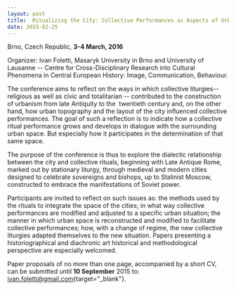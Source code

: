 ```yaml
---
layout: post
title:  Ritualizing the City: Collective Performances as Aspects of Urban Construction
date: 2015-02-25
---
```


Brno, Czech Republic, **3-4 March, 2016**

Organizer: Ivan
Foletti, Masaryk University in Brno and University of Lausanne -- Centre
for Cross-Disciplinary Research into Cultural Phenomena in Central
European History: Image, Communication, Behaviour.

The
conference aims to reflect on the ways in which collective liturgies--
religious as well as civic and totalitarian -- contributed to the
construction of urbanism from late Antiquity to the  twentieth century
and, on the other hand, how urban topography and the layout of the city
influenced collective performances. The goal of such a reflection is to
indicate how a collective ritual performance grows and develops in
dialogue with the surrounding urban space. But especially how it
participates in the determination of that same space.

The
purpose of the conference is thus to explore the dialectic relationship
between the city and collective rituals, beginning with Late Antique
Rome, marked out by stationary liturgy, through medieval and modern
cities designed to celebrate sovereigns and bishops, up to Stalinist
Moscow, constructed to embrace the manifestations of Soviet
power.

Participants are invited to reflect on such issues as:
the methods used by the rituals to integrate the space of the cities; in
what way collective performances are modified and adjusted to a specific
urban situation; the manner in which urban space is reconstructed and
modified to facilitate collective performances; how, with a change of
regime, the new collective liturgies adapted themselves to the new
situation. Papers presenting a historiographical and diachronic art
historical and methodological perspective are especially
welcomed.

Paper proposals of no more than one page,
accompanied by a short CV, can be submitted until **10 September** 2015
to:
[ivan.foletti@gmail.com](mailto:ivan.foletti@gmail.com){target="_blank"}.

